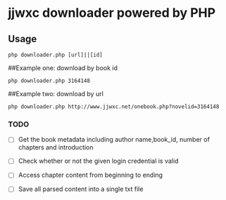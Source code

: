 # jjwxc downloader powered by PHP

## Usage

```
php downloader.php [url]||[id]

```

##Example one: download by book id

```
php downloader.php 3164148
```

##Example two: download by url

```
php downloader.php http://www.jjwxc.net/onebook.php?novelid=3164148
```

### TODO

- [ ] Get the book metadata including author name,book_id, number of chapters and introduction
- [ ] Check whether or not the given login credential is valid 
- [ ] Access chapter content from beginning to ending
- [ ] Save all parsed content into a single txt file

